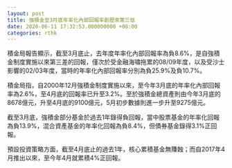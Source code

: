```yaml
---
layout: post
title: 強積金至3月底年率化內部回報率創歷來第三低
date: 2020-06-11 17:32:53.000000000 +08:00
categories: rthk
---
```


積金局報告顯示，截至3月底止，去年度年率化內部回報率為負8.6%，是自強積金制度實施以來第三差的回報，僅次於受金融海嘯拖累的08/09年度，以及受沙士影響的02/03年度，當時的年率化內部回報率分別為負25.9%及負10.7%。

積金局指，自2000年12月強積金制度實施以來，至今年3月底的年率化內部回報率為2.6%，至4月底的回報率已升至3.2%。至於強積金總資產則由今年3月底的8678億元，升至4月底的9100億元，5月初步數據則進一步升至9275億元。

截至3月底，強積金部分基金於過去1年錄得負回報，當中股票基金的年率化回報為負13.9%，混合資產基金的年率化回報為負8.4%，但債券基金錄得3.1%正回報。

預設投資策略方面，截至4月底止的過去1年，核心累積基金無賺蝕；而自2017年4月推出以來，至今年4月就累積4%正回報。
